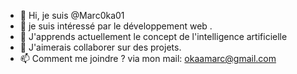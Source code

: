 - 👋 Hi, je suis @Marc0ka01
- 👀 je suis intéressé par le développement web .
- 🌱 J'apprends actuellement le concept de l'intelligence artificielle
- 💞️ J'aimerais collaborer sur des projets.
- 📫 Comment me joindre ? via mon mail: okaamarc@gmail.com
